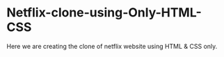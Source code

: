 # Netflix-clone-using-Only-HTML-CSS
Here we are creating the clone of netflix website using HTML  &amp; CSS only.
